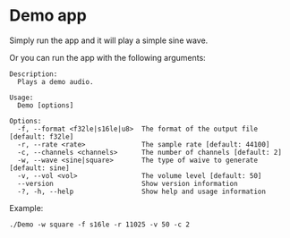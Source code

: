 # Demo app

Simply run the app and it will play a simple sine wave.

Or you can run the app with the following arguments:

```
Description:
  Plays a demo audio.

Usage:
  Demo [options]

Options:
  -f, --format <f32le|s16le|u8>  The format of the output file [default: f32le]
  -r, --rate <rate>              The sample rate [default: 44100]
  -c, --channels <channels>      The number of channels [default: 2]
  -w, --wave <sine|square>       The type of waive to generate [default: sine]
  -v, --vol <vol>                The volume level [default: 50]
  --version                      Show version information
  -?, -h, --help                 Show help and usage information
```

Example:

```shell
./Demo -w square -f s16le -r 11025 -v 50 -c 2
```
